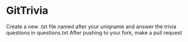 # GitTrivia

Create a new .txt file named after your uniqname and answer the trivia questions in questions.txt
After pushing to your fork, make a pull request
